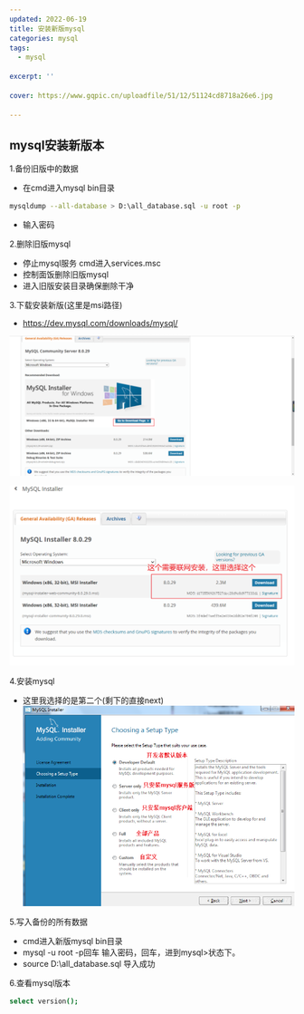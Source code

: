 ```yaml
---
updated: 2022-06-19
title: 安装新版mysql
categories: mysql
tags:
  - mysql

excerpt: ''

cover: https://www.gqpic.cn/uploadfile/51/12/51124cd8718a26e6.jpg

---
```



## mysql安装新版本
1.备份旧版中的数据
- 在cmd进入mysql bin目录
~~~bash
mysqldump --all-database > D:\all_database.sql -u root -p
~~~
- 输入密码

2.删除旧版mysql

- 停止mysql服务
cmd进入services.msc
- 控制面饭删除旧版mysql
- 进入旧版安装目录确保删除干净

3.下载安装新版(这里是msi路径)
- https://dev.mysql.com/downloads/mysql/

![mysql2.png](/2022/06/19/安装新版mysql/mysql2.png)

![mysql3.png](/2022/06/19/安装新版mysql/mysql3.png)

4.安装mysql

- 这里我选择的是第二个(剩下的直接next)
![mysql1.png](/2022/06/19/安装新版mysql/mysql1.png)


5.写入备份的所有数据
- cmd进入新版mysql bin目录
- mysql -u root -p回车 输入密码，回车，进到mysql>状态下。
- source D:\all_database.sql 导入成功

6.查看mysql版本
~~~bash
select version();
~~~